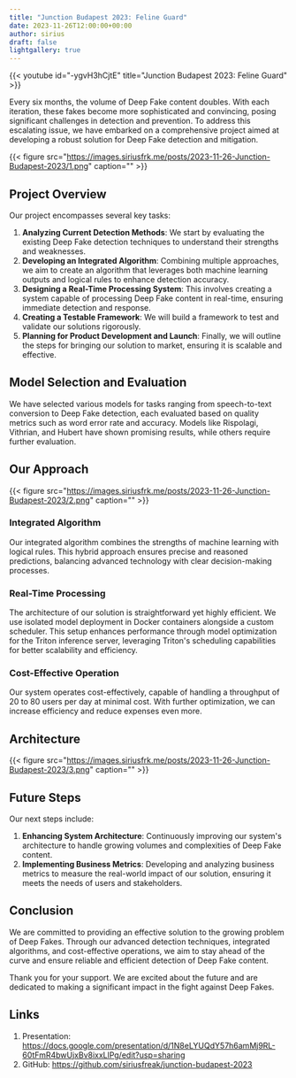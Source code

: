 ```yaml
---
title: "Junction Budapest 2023: Feline Guard"
date: 2023-11-26T12:00:00+00:00
author: sirius
draft: false
lightgallery: true
---
```


{{< youtube id="-ygvH3hCjtE" title="Junction Budapest 2023: Feline Guard" >}}

Every six months, the volume of Deep Fake content doubles. With each iteration, these fakes become more sophisticated and convincing, posing significant challenges in detection and prevention. To address this escalating issue, we have embarked on a comprehensive project aimed at developing a robust solution for Deep Fake detection and mitigation.

{{< figure src="https://images.siriusfrk.me/posts/2023-11-26-Junction-Budapest-2023/1.png" caption="" >}}

## Project Overview

Our project encompasses several key tasks:

1. **Analyzing Current Detection Methods**: We start by evaluating the existing Deep Fake detection techniques to understand their strengths and weaknesses.
2. **Developing an Integrated Algorithm**: Combining multiple approaches, we aim to create an algorithm that leverages both machine learning outputs and logical rules to enhance detection accuracy.
3. **Designing a Real-Time Processing System**: This involves creating a system capable of processing Deep Fake content in real-time, ensuring immediate detection and response.
4. **Creating a Testable Framework**: We will build a framework to test and validate our solutions rigorously.
5. **Planning for Product Development and Launch**: Finally, we will outline the steps for bringing our solution to market, ensuring it is scalable and effective.

## Model Selection and Evaluation

We have selected various models for tasks ranging from speech-to-text conversion to Deep Fake detection, each evaluated based on quality metrics such as word error rate and accuracy. Models like Rispolagi, Vithrian, and Hubert have shown promising results, while others require further evaluation.

## Our Approach

{{< figure src="https://images.siriusfrk.me/posts/2023-11-26-Junction-Budapest-2023/2.png" caption="" >}}

### Integrated Algorithm

Our integrated algorithm combines the strengths of machine learning with logical rules. This hybrid approach ensures precise and reasoned predictions, balancing advanced technology with clear decision-making processes.

### Real-Time Processing

The architecture of our solution is straightforward yet highly efficient. We use isolated model deployment in Docker containers alongside a custom scheduler. This setup enhances performance through model optimization for the Triton inference server, leveraging Triton's scheduling capabilities for better scalability and efficiency.

### Cost-Effective Operation

Our system operates cost-effectively, capable of handling a throughput of 20 to 80 users per day at minimal cost. With further optimization, we can increase efficiency and reduce expenses even more.

## Architecture

{{< figure src="https://images.siriusfrk.me/posts/2023-11-26-Junction-Budapest-2023/3.png" caption="" >}}

## Future Steps

Our next steps include:

1. **Enhancing System Architecture**: Continuously improving our system's architecture to handle growing volumes and complexities of Deep Fake content.
2. **Implementing Business Metrics**: Developing and analyzing business metrics to measure the real-world impact of our solution, ensuring it meets the needs of users and stakeholders.

## Conclusion

We are committed to providing an effective solution to the growing problem of Deep Fakes. Through our advanced detection techniques, integrated algorithms, and cost-effective operations, we aim to stay ahead of the curve and ensure reliable and efficient detection of Deep Fake content.

Thank you for your support. We are excited about the future and are dedicated to making a significant impact in the fight against Deep Fakes.

## Links
1. Presentation: https://docs.google.com/presentation/d/1N8eLYUQdY57h6amMj9RL-60tFmR4bwUjxBv8ixxLlPg/edit?usp=sharing
2. GitHub: https://github.com/siriusfreak/junction-budapest-2023
